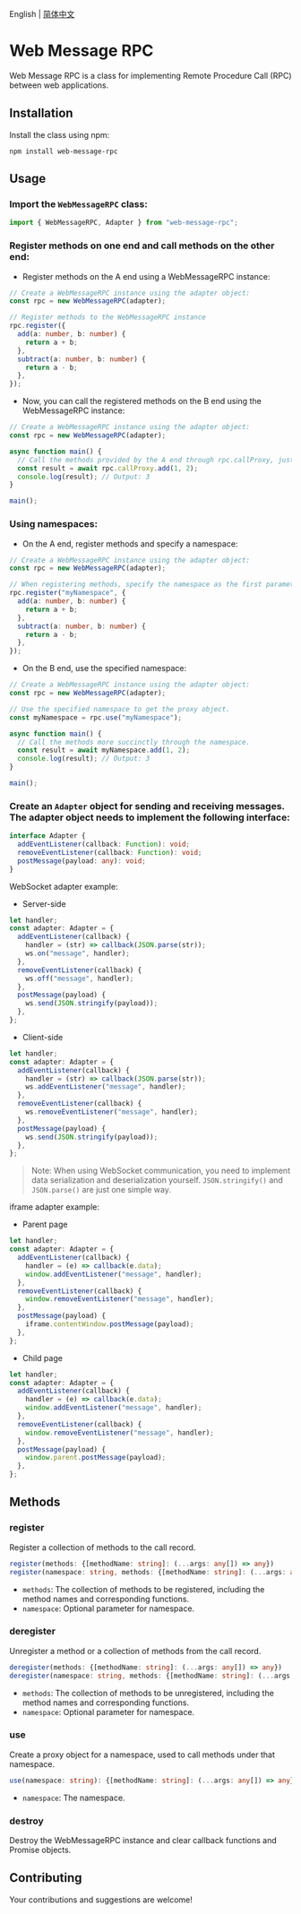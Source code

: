 English | [简体中文](./README.cn.md)

# Web Message RPC

Web Message RPC is a class for implementing Remote Procedure Call (RPC) between web applications.

## Installation

Install the class using npm:

```
npm install web-message-rpc
```

## Usage

### Import the `WebMessageRPC` class:

```typescript
import { WebMessageRPC, Adapter } from "web-message-rpc";
```

### Register methods on one end and call methods on the other end:

- Register methods on the A end using a WebMessageRPC instance:

```typescript
// Create a WebMessageRPC instance using the adapter object:
const rpc = new WebMessageRPC(adapter);

// Register methods to the WebMessageRPC instance
rpc.register({
  add(a: number, b: number) {
    return a + b;
  },
  subtract(a: number, b: number) {
    return a - b;
  },
});
```

- Now, you can call the registered methods on the B end using the WebMessageRPC instance:

```typescript
// Create a WebMessageRPC instance using the adapter object:
const rpc = new WebMessageRPC(adapter);

async function main() {
  // Call the methods provided by the A end through rpc.callProxy, just like calling regular functions.
  const result = await rpc.callProxy.add(1, 2);
  console.log(result); // Output: 3
}

main();
```

### Using namespaces:

- On the A end, register methods and specify a namespace:

```typescript
// Create a WebMessageRPC instance using the adapter object:
const rpc = new WebMessageRPC(adapter);

// When registering methods, specify the namespace as the first parameter.
rpc.register("myNamespace", {
  add(a: number, b: number) {
    return a + b;
  },
  subtract(a: number, b: number) {
    return a - b;
  },
});
```

- On the B end, use the specified namespace:

```typescript
// Create a WebMessageRPC instance using the adapter object:
const rpc = new WebMessageRPC(adapter);

// Use the specified namespace to get the proxy object.
const myNamespace = rpc.use("myNamespace");

async function main() {
  // Call the methods more succinctly through the namespace.
  const result = await myNamespace.add(1, 2);
  console.log(result); // Output: 3
}

main();
```

### Create an `Adapter` object for sending and receiving messages. The adapter object needs to implement the following interface:

```typescript
interface Adapter {
  addEventListener(callback: Function): void;
  removeEventListener(callback: Function): void;
  postMessage(payload: any): void;
}
```

WebSocket adapter example:

- Server-side

```typescript
let handler;
const adapter: Adapter = {
  addEventListener(callback) {
    handler = (str) => callback(JSON.parse(str));
    ws.on("message", handler);
  },
  removeEventListener(callback) {
    ws.off("message", handler);
  },
  postMessage(payload) {
    ws.send(JSON.stringify(payload));
  },
};
```

- Client-side

```typescript
let handler;
const adapter: Adapter = {
  addEventListener(callback) {
    handler = (str) => callback(JSON.parse(str));
    ws.addEventListener("message", handler);
  },
  removeEventListener(callback) {
    ws.removeEventListener("message", handler);
  },
  postMessage(payload) {
    ws.send(JSON.stringify(payload));
  },
};
```

> Note: When using WebSocket communication, you need to implement data serialization and deserialization yourself. `JSON.stringify()` and `JSON.parse()` are just one simple way.

iframe adapter example:

- Parent page

```typescript
let handler;
const adapter: Adapter = {
  addEventListener(callback) {
    handler = (e) => callback(e.data);
    window.addEventListener("message", handler);
  },
  removeEventListener(callback) {
    window.removeEventListener("message", handler);
  },
  postMessage(payload) {
    iframe.contentWindow.postMessage(payload);
  },
};
```

- Child page

```typescript
let handler;
const adapter: Adapter = {
  addEventListener(callback) {
    handler = (e) => callback(e.data);
    window.addEventListener("message", handler);
  },
  removeEventListener(callback) {
    window.removeEventListener("message", handler);
  },
  postMessage(payload) {
    window.parent.postMessage(payload);
  },
};
```

## Methods

### register

Register a collection of methods to the call record.

```typescript
register(methods: {[methodName: string]: (...args: any[]) => any})
register(namespace: string, methods: {[methodName: string]: (...args: any[]) => any})
```

- `methods`: The collection of methods to be registered, including the method names and corresponding functions.
- `namespace`: Optional parameter for namespace.

### deregister

Unregister a method or a collection of methods from the call record.

```typescript
deregister(methods: {[methodName: string]: (...args: any[]) => any})
deregister(namespace: string, methods: {[methodName: string]: (...args: any[]) => any})
```

- `methods`: The collection of methods to be unregistered, including the method names and corresponding functions.
- `namespace`: Optional parameter for namespace.

### use

Create a proxy object for a namespace, used to call methods under that namespace.

```typescript
use(namespace: string): {[methodName: string]: (...args: any[]) => any};
```

- `namespace`: The namespace.

### destroy

Destroy the WebMessageRPC instance and clear callback functions and Promise objects.

## Contributing

Your contributions and suggestions are welcome!
